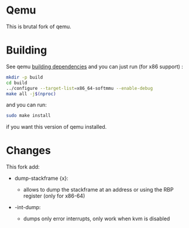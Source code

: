 # Qemu

This is brutal fork of qemu. 

# Building

See qemu [building dependencies](https://wiki.qemu.org/Hosts/Linux) and you can just run (for x86 support) :
```sh
mkdir -p build
cd build
../configure --target-list=x86_64-softmmu --enable-debug
make all -j$(nproc)
```

and you can run:

```sh
sudo make install
```
if you want this version of qemu installed.

# Changes

This fork add:

- dump-stackframe {x}:
   - allows to dump the stackframe at an address or using the RBP register (only for x86-64)

- -int-dump: 
   - dumps only error interrupts, only work when kvm is disabled
